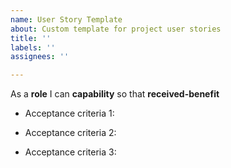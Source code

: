 ```yaml
---
name: User Story Template
about: Custom template for project user stories
title: ''
labels: ''
assignees: ''

---
```


As a **role** I can **capability** so that **received-benefit**

- Acceptance criteria 1: 

- Acceptance criteria 2: 

- Acceptance criteria 3:
